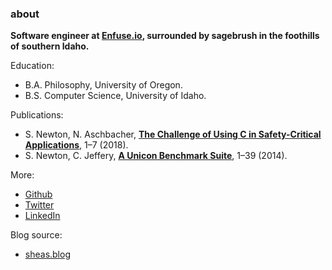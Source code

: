 ### about

**Software engineer at [Enfuse.io](https://enfuse.io/), surrounded by sagebrush in the foothills of southern Idaho.**

Education:

* B.A. Philosophy, University of Oregon.
* B.S. Computer Science, University of Idaho.

Publications:

* S. Newton, N. Aschbacher, [__The Challenge of Using C in Safety-Critical Applications__](papers/The_Challenge_of_Using_C_in_Safety_Critical_Applications.pdf), 1–7 (2018).
* S. Newton, C. Jeffery, [__A Unicon Benchmark Suite__](http://unicon.org/utr/utr16.pdf), 1–39 (2014).

More:

* [Github](https://github.com/shnewto)
* [Twitter](https://twitter.com/shnewto/)
* [LinkedIn](https://www.linkedin.com/in/sheanewton/)

Blog source:

* [sheas.blog](https://github.com/shnewto/sheas.blog)